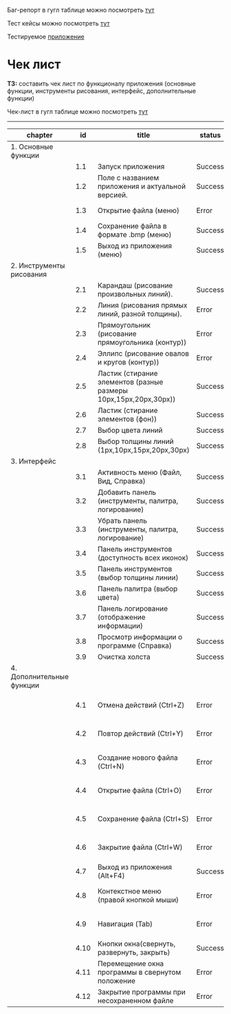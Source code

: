 Баг-репорт в гугл таблице можно посмотреть [тут](https://docs.google.com/spreadsheets/d/16a_GYfVqzatwfcpegll8wtu-X4zGo8Ay/edit?gid=80286419#gid=80286419&range=A1)

Тест кейсы можно посмотреть [тут](https://docs.google.com/spreadsheets/d/16a_GYfVqzatwfcpegll8wtu-X4zGo8Ay/edit?gid=1914038079#gid=1914038079&range=A1)

Тестируемое [приложение](https://github.com/istrybuk/Test-task/blob/main/MTBank/Тестовое%20QA.zip)

# Чек лист
__ТЗ:__ составить чек лист по функционалу приложения (основные функции, инструменты рисования, интерфейс, дополнительные функции)<br>

Чек-лист в гугл таблице можно посмотреть [тут](https://docs.google.com/spreadsheets/d/16a_GYfVqzatwfcpegll8wtu-X4zGo8Ay/edit?usp=sharing&ouid=114555782871374332460&rtpof=true&sd=true)<br>

---
|chapter|id|title|status|bug|
|---|---|---|---|---|
|1. Основные функции| | | | |
| |1.1|Запуск приложения|Success| |
| |1.2|Поле с названием приложения и актуальной версией.|Success| |
| |1.3|Открытие файла (меню)|Error|GUI - 001|
| |1.4|Сохранение файла в формате .bmp (меню)|Success| |
| |1.5|Выход из приложения (меню)|Success| |
|2. Инструменты рисования| | | | |
| |2.1|Карандаш (рисование произвольных линий).|Success| |
| |2.2|Линия (рисования прямых линий, разной толщины).|Error|GUI - 003|
| |2.3|Прямоугольник (рисование прямоугольника (контур))|Error|GUI - 004|
| |2.4|Эллипс (рисование овалов и кругов (контур))|Error|GUI - 005|
| |2.5|Ластик (стирание элементов (разные размеры 10px,15px,20px,30px))|Success|New Feature - 002|
| |2.6|Ластик (стирание элементов (фон))|Success| |
| |2.7|Выбор цвета линий|Success| |
| |2.8|Выбор толщины линий (1px,10px,15px,20px,30px)|Success| |
|3. Интерфейс| | | | |
| |3.1|Активность меню (Файл, Вид, Справка)|Success| |
| |3.2|Добавить панель (инструменты, палитра, логирование)|Success| |
| |3.3|Убрать панель (инструменты, палитра, логирование)|Success| |
| |3.4|Панель инструментов (доступность всех иконок)|Success| |
| |3.5|Панель инструментов (выбор толщины линии)|Success| |
| |3.6|Панель палитра (выбор цвета)|Success|GUI - 008|
| |3.7|Панель логирование (отображение информации)|Success| |
| |3.8|Просмотр информации о программе (Справка)|Success| |
| |3.9|Очистка холста|Success| |
|4. Дополнительные функции| | | | |
| |4.1|Отмена действий (Ctrl+Z)|Error|New Feature - 001|
| |4.2|Повтор действий (Ctrl+Y)|Error|New Feature - 001|
| |4.3|Создание нового файла (Ctrl+N)|Error|New Feature - 001|
| |4.4|Открытие файла (Ctrl+O)|Error|New Feature - 001|
| |4.5|Сохранение файла (Ctrl+S)|Error|New Feature - 001|
| |4.6|Закрытие файла (Ctrl+W)|Error|New Feature - 001|
| |4.7|Выход из приложения (Alt+F4)|Success| |
| |4.8|Контекстное меню (правой кнопкой мыши)|Error|New Feature - 001|
| |4.9|Навигация (Tab)|Error|New Feature - 001|
| |4.10|Кнопки окна(свернуть, развернуть, закрыть)|Success| |
| |4.11|Перемещение окна программы в свернутом положение|Error|GUI - 006|
| |4.12|Закрытие программы при несохраненном файле|Error|GUI - 009|
